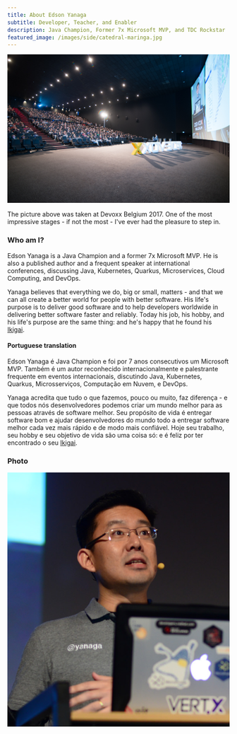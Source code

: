 ```yaml
---
title: About Edson Yanaga
subtitle: Developer, Teacher, and Enabler
description: Java Champion, Former 7x Microsoft MVP, and TDC Rockstar
featured_image: /images/side/catedral-maringa.jpg
---
```


![](/images/about/devoxx-2017-big-screen.jpg)

The picture above was taken at Devoxx Belgium 2017. One of the most impressive stages - if not the most - I've ever had the pleasure to step in.

### Who am I?

Edson Yanaga is a Java Champion and a former 7x Microsoft MVP. He is also a published author and a frequent speaker at international conferences, discussing Java, Kubernetes, Quarkus, Microservices, Cloud Computing, and DevOps.

Yanaga believes that everything we do, big or small, matters - and that we can all create a better world for people with better software. His life's purpose is to deliver good software and to help developers worldwide in delivering better software faster and reliably. Today his job, his hobby, and his life's purpose are the same thing: and he's happy that he found his [Ikigai](https://en.wikipedia.org/wiki/Ikigai).

#### Portuguese translation

Edson Yanaga é Java Champion e foi por 7 anos consecutivos um Microsoft MVP. Também é um autor reconhecido internacionalmente e palestrante frequente em eventos internacionais, discutindo Java, Kubernetes, Quarkus, Microsserviços, Computação em Nuvem, e DevOps.

Yanaga acredita que tudo o que fazemos, pouco ou muito, faz diferença - e que todos nós desenvolvedores podemos criar um mundo melhor para as pessoas através de software melhor. Seu propósito de vida é entregar software bom e ajudar desenvolvedores do mundo todo a entregar software melhor cada vez mais rápido e de modo mais confiável. Hoje seu trabalho, seu hobby e seu objetivo de vida são uma coisa só: e é feliz por ter encontrado o seu [Ikigai](https://pt.wikipedia.org/wiki/Ikigai).

### Photo

![](/images/about/edson-yanaga.png)

